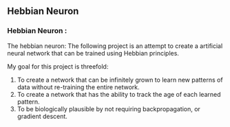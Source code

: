 ## Hebbian Neuron 
### Hebbian Neuron : 

The hebbian neuron: 
The following project is an attempt to create a artificial neural network that can be trained using Hebbian principles. 

My goal for this project is threefold: 
 1. To create a network that can be infinitely grown to learn new patterns of data without re-training the entire network. 
 2. To create a network that has the ability to track the age of each learned pattern. 
 3. To be biologically plausible by not requiring backpropagation, or gradient descent. 

